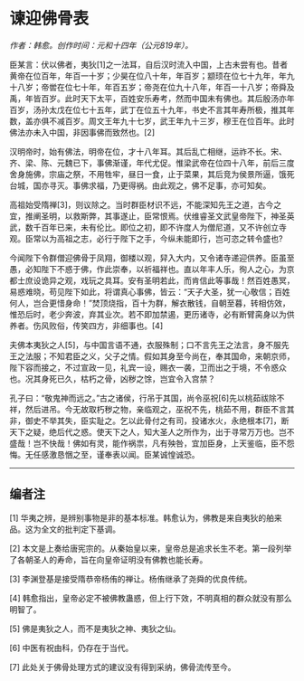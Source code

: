 # 谏迎佛骨表

*作者：韩愈。创作时间：元和十四年（公元819年）。*

臣某言：伏以佛者，夷狄[1]之一法耳，自后汉时流入中国，上古未尝有也。昔者黄帝在位百年，年百一十岁；少昊在位八十年，年百岁；颛顼在位七十九年，年九十八岁；帝喾在位七十年，年百五岁；帝尧在位九十八年，年百一十八岁；帝舜及禹，年皆百岁。此时天下太平，百姓安乐寿考，然而中国未有佛也。其后殷汤亦年百岁，汤孙太戊在位七十五年，武丁在位五十九年，书史不言其年寿所极，推其年数，盖亦俱不减百岁。周文王年九十七岁，武王年九十三岁，穆王在位百年。此时佛法亦未入中国，非因事佛而致然也。[2]

汉明帝时，始有佛法，明帝在位，才十八年耳。其后乱亡相继，运祚不长。宋、齐、梁、陈、元魏已下，事佛渐谨，年代尤促。惟梁武帝在位四十八年，前后三度舍身施佛，宗庙之祭，不用牲牢，昼日一食，止于菜果，其后竞为侯景所逼，饿死台城，国亦寻灭。事佛求福，乃更得祸。由此观之，佛不足事，亦可知矣。

高祖始受隋禅[3]，则议除之。当时群臣材识不远，不能深知先王之道，古今之宜，推阐圣明，以救斯弊，其事遂止，臣常恨焉。伏维睿圣文武皇帝陛下，神圣英武，数千百年已来，未有伦比。即位之初，即不许度人为僧尼道，又不许创立寺观。臣常以为高祖之志，必行于陛下之手，今纵未能即行，岂可恣之转令盛也?

今闻陛下令群僧迎佛骨于凤翔，御楼以观，舁入大内，又令诸寺递迎供养。臣虽至愚，必知陛下不惑于佛，作此崇奉，以祈福祥也。直以年丰人乐，徇人之心，为京都士庶设诡异之观，戏玩之具耳。安有圣明若此，而肯信此等事哉！然百姓愚冥，易惑难晓，苟见陛下如此，将谓真心事佛，皆云：“天子大圣，犹一心敬信；百姓何人，岂合更惜身命！”焚顶烧指，百十为群，解衣散钱，自朝至暮，转相仿效，惟恐后时，老少奔波，弃其业次。若不即加禁遏，更历诸寺，必有断臂脔身以为供养者。伤风败俗，传笑四方，非细事也。[4]

夫佛本夷狄之人[5]，与中国言语不通，衣服殊制；口不言先王之法言，身不服先王之法服；不知君臣之义，父子之情。假如其身至今尚在，奉其国命，来朝京师，陛下容而接之，不过宣政一见，礼宾一设，赐衣一袭，卫而出之于境，不令惑众也。况其身死已久，枯朽之骨，凶秽之馀，岂宜令入宫禁？

孔子曰：“敬鬼神而远之。”古之诸侯，行吊于其国，尚令巫祝[6]先以桃茹祓除不祥，然后进吊。今无故取朽秽之物，亲临观之，巫祝不先，桃茹不用，群臣不言其非，御史不举其失，臣实耻之。乞以此骨付之有司，投诸水火，永绝根本[7]，断天下之疑，绝后代之惑。使天下之人，知大圣人之所作为，出于寻常万万也。岂不盛哉！岂不快哉！佛如有灵，能作祸祟，凡有殃咎，宜加臣身，上天鉴临，臣不怨悔。无任感激恳悃之至，谨奉表以闻。臣某诚惶诚恐。

***

## 编者注

[1] 华夷之辨，是辨别事物是非的基本标准。韩愈认为，佛教是来自夷狄的舶来品。这为全文的批判定下基调。

[2] 本文是上奏给唐宪宗的。从秦始皇以来，皇帝总是追求长生不老。第一段列举了各朝圣人的寿命，旨在向皇帝证明没有佛教也能长寿。

[3] 李渊登基是接受隋恭帝杨侑的禅让。杨侑继承了尧舜的优良传统。

[4] 韩愈指出，皇帝必定不被佛教蛊惑，但上行下效，不明真相的群众就没有那么明智了。

[5] 佛是夷狄之人，而不是夷狄之神、夷狄之仙。

[6] 中医有祝由科，仍存在于当代。

[7] 此处关于佛骨处理方式的建议没有得到采纳，佛骨流传至今。